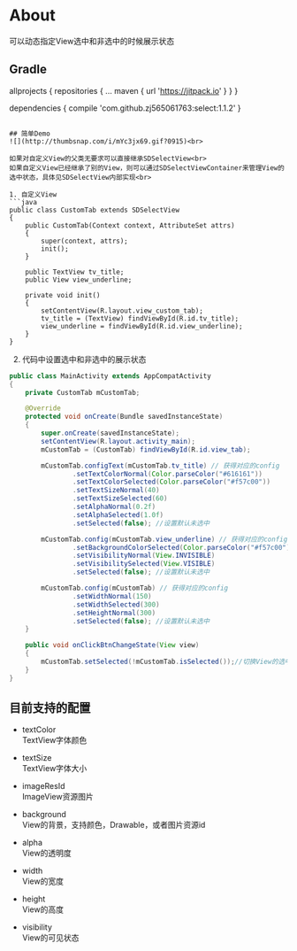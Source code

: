 # About
可以动态指定View选中和非选中的时候展示状态

## Gradle
allprojects {
    repositories {
        ...
        maven { url 'https://jitpack.io' }
    }
}

dependencies {
        compile 'com.github.zj565061763:select:1.1.2'
}

```

## 简单Demo
![](http://thumbsnap.com/i/mYc3jx69.gif?0915)<br>

如果对自定义View的父类无要求可以直接继承SDSelectView<br>
如果自定义View已经继承了别的View，则可以通过SDSelectViewContainer来管理View的选中状态，具体见SDSelectView内部实现<br>

1. 自定义View
```java
public class CustomTab extends SDSelectView
{
    public CustomTab(Context context, AttributeSet attrs)
    {
        super(context, attrs);
        init();
    }

    public TextView tv_title;
    public View view_underline;

    private void init()
    {
        setContentView(R.layout.view_custom_tab);
        tv_title = (TextView) findViewById(R.id.tv_title);
        view_underline = findViewById(R.id.view_underline);
    }
}
```
2. 代码中设置选中和非选中的展示状态
```java
public class MainActivity extends AppCompatActivity
{
    private CustomTab mCustomTab;

    @Override
    protected void onCreate(Bundle savedInstanceState)
    {
        super.onCreate(savedInstanceState);
        setContentView(R.layout.activity_main);
        mCustomTab = (CustomTab) findViewById(R.id.view_tab);

        mCustomTab.configText(mCustomTab.tv_title) // 获得对应的config
                .setTextColorNormal(Color.parseColor("#616161"))
                .setTextColorSelected(Color.parseColor("#f57c00"))
                .setTextSizeNormal(40)
                .setTextSizeSelected(60)
                .setAlphaNormal(0.2f)
                .setAlphaSelected(1.0f)
                .setSelected(false); //设置默认未选中

        mCustomTab.config(mCustomTab.view_underline) // 获得对应的config
                .setBackgroundColorSelected(Color.parseColor("#f57c00"))
                .setVisibilityNormal(View.INVISIBLE)
                .setVisibilitySelected(View.VISIBLE)
                .setSelected(false); //设置默认未选中

        mCustomTab.config(mCustomTab) // 获得对应的config
                .setWidthNormal(150)
                .setWidthSelected(300)
                .setHeightNormal(300)
                .setSelected(false); //设置默认未选中
    }

    public void onClickBtnChangeState(View view)
    {
        mCustomTab.setSelected(!mCustomTab.isSelected());//切换View的选中状态
    }
}
```
## 目前支持的配置
* textColor       
TextView字体颜色

* textSize        
TextView字体大小

* imageResId      
ImageView资源图片

* background      
View的背景，支持颜色，Drawable，或者图片资源id

* alpha           
View的透明度

* width           
View的宽度

* height          
View的高度

* visibility      
View的可见状态
